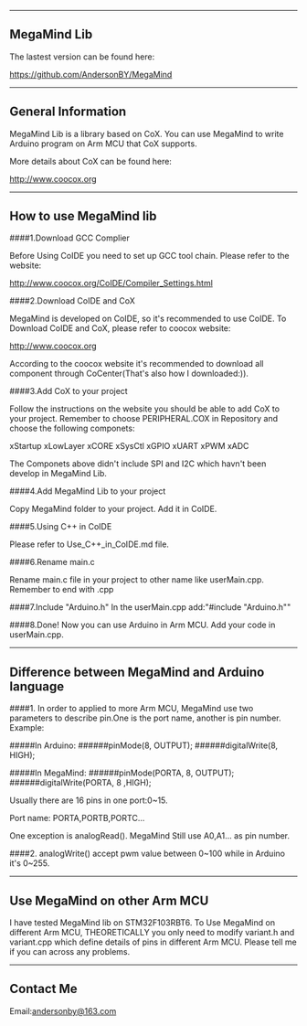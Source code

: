 ------------------------------------------------------------------------------
MegaMind Lib
------------------------------------------------------------------------------                

The lastest version can be found here:

https://github.com/AndersonBY/MegaMind

------------------------------------------------------------------------------
General Information
------------------------------------------------------------------------------

MegaMind Lib is a library based on CoX. You can use MegaMind to write Arduino
program on Arm MCU that CoX supports.

More details about CoX can be found here:

http://www.coocox.org

------------------------------------------------------------------------------
How to use MegaMind lib
------------------------------------------------------------------------------
####1.Download GCC Complier

Before Using CoIDE you need to set up GCC tool chain. Please refer to the 
website:

http://www.coocox.org/CoIDE/Compiler_Settings.html


####2.Download CoIDE and CoX

MegaMind is developed on CoIDE, so it's recommended to use CoIDE. To Download
CoIDE and CoX, please refer to coocox website:

http://www.coocox.org

According to the coocox website it's recommended to download all component 
through CoCenter(That's also how I downloaded:)).


####3.Add CoX to your project

Follow the instructions on the website you should be able to add CoX to your 
project. Remember to choose PERIPHERAL.COX in Repository and choose the 
following componets:

xStartup
xLowLayer
xCORE
xSysCtl
xGPIO
xUART
xPWM
xADC

The Componets above didn't include SPI and I2C which havn't been develop in 
MegaMind Lib.


####4.Add MegaMind Lib to your project

Copy MegaMind folder to your project. Add it in CoIDE.


####5.Using C++ in CoIDE

Please refer to Use_C++_in_CoIDE.md file.


####6.Rename main.c

Rename main.c file in your project to other name like userMain.cpp.
Remember to end with .cpp


####7.Include "Arduino.h"
In the userMain.cpp add:"#include "Arduino.h""


####8.Done!
Now you can use Arduino in Arm MCU.
Add your code in userMain.cpp.


------------------------------------------------------------------------------
Difference between MegaMind and Arduino language
------------------------------------------------------------------------------

####1.
In order to applied to more Arm MCU, MegaMind use two parameters to describe
pin.One is the port name, another is pin number.
Example:

#####In Arduino:
######pinMode(8, OUTPUT);
######digitalWrite(8, HIGH);

#####In MegaMind:
######pinMode(PORTA, 8, OUTPUT);
######digitalWrite(PORTA, 8 ,HIGH);

Usually there are 16 pins in one port:0~15.

Port name: PORTA,PORTB,PORTC...

One exception is analogRead(). MegaMind Still use A0,A1... as pin number.

####2.
analogWrite() accept pwm value between 0~100 while in Arduino it's 0~255.


------------------------------------------------------------------------------
Use MegaMind on other Arm MCU
------------------------------------------------------------------------------

I have tested MegaMind lib on STM32F103RBT6. To Use MegaMind on different Arm 
MCU, THEORETICALLY you only need to modify variant.h and variant.cpp which 
define details of pins in different Arm MCU. Please tell me if you can across
any problems.


------------------------------------------------------------------------------
Contact Me
------------------------------------------------------------------------------
Email:andersonby@163.com
